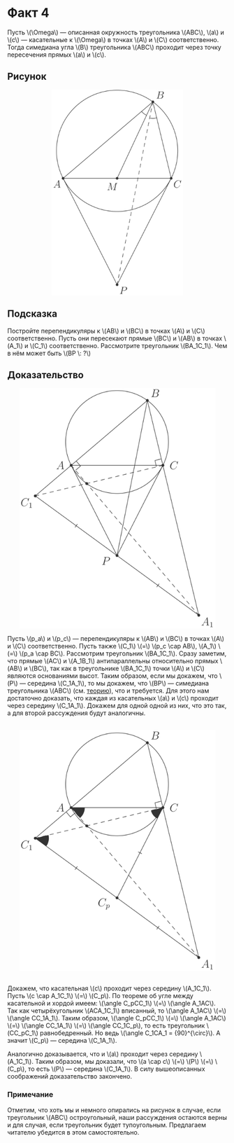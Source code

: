 # Факт 4

Пусть \\(\Omega\\) — описанная окружность треугольника 
\\(ABC\\), \\(a\\) и \\(c\\) — касательные к \\(\Omega\\) в точках 
\\(A\\) и \\(C\\) соответственно. Тогда симедиана угла \\(B\\) 
треугольника \\(ABC\\) проходит через точку пересечения прямых 
\\(a\\) и \\(c\\).


## Рисунок
<img class="figure" src="../img/facts/fact4/problem/fact4_light.svg" style="display: block;margin-left: auto;margin-right: auto;" height="470">


## Подсказка
Постройте перепендикуляры к \\(AB\\) и \\(BC\\) в точках \\(A\\) и \\(C\\) 
соответственно. Пусть они пересекают прямые \\(BC\\) и \\(AB\\) в точках 
\\(A\_1\\) и \\(C\_1\\) соответственно. Рассмотрите треугольник 
\\(BA\_1C\_1\\). Чем в нём может быть \\(BP \\: ?\\)

## Доказательство
<img class="figure" src="../img/facts/fact4/solution/fact4_sol_light.svg" style="display: block;margin-left: auto;margin-right: auto;" height="550">


Пусть \\(p\_a\\) и \\(p\_c\\) — перепендикуляры к \\(AB\\) и \\(BC\\) в 
точках \\(A\\) и \\(C\\) соответственно. Пусть также \\(C\_1\\) \\(=\\) 
\\(p\_c \cap AB\\), \\(A\_1\\) \\(=\\) \\(p\_a \cap BC\\). Рассмотрим 
треугольник \\(BA\_1C\_1\\). Сразу заметим, что прямые \\(AC\\) и 
\\(A\_1B\_1\\) антипараллельны относительно прямых \\(AB\\) и \\(BC\\), 
так как в треугольнике \\(BA\_1C\_1\\) точки \\(A\\) и \\(C\\) являются 
основаниями высот. Таким образом, если мы докажем, что \\(P\\) — середина 
\\(C\_1A\_1\\), то мы докажем, что \\(BP\\) — симедиана треугольника 
\\(ABC\\) (см. [теорию](../theory/symmedian.md)), что и требуется. Для 
этого нам достаточно доказать, что каждая из касательных \\(a\\) и \\(c\\) 
проходит через середину \\(C\_1A\_1\\). Докажем для одной одной из них, 
что это так, а для второй рассуждения будут аналогичны.


<br><img class="figure" src="../img/facts/fact4/solution/fact4_sol1_light.svg" style="display: block;margin-left: auto;margin-right: auto;" height="550"><br>

Докажем, что касательная \\(c\\) проходит через середину \\(A\_1C\_1\\).
Пусть \\(c \cap A\_1C\_1\\) \\(=\\) \\(C\_p\\).
По теореме об угле между касательной и хордой имеем: \\(\angle C\_pCC\_1\\) 
\\(=\\) \\(\angle A\_1AC\\). Так как четырёхугольник \\(ACA\_1C\_1\\) 
вписанный, то \\(\angle A\_1AC\\) \\(=\\) \\(\angle CC\_1A\_1\\). Таким 
образом, \\(\angle C\_pCC\_1\\) \\(=\\) \\(\angle A\_1AC\\) \\(=\\) 
\\(\angle CC\_1A\_1\\) \\(=\\) \\(\angle CC\_1C\_p\\), то есть треугольник 
\\(CC\_pC\_1\\) равнобедренный. Но ведь \\(\angle C\_1CA\_1 = 
\{90\}^\{\circ\}\\). А значит \\(C\_p\\) — середина \\(C\_1A\_1\\).

Аналогично доказывается, что и \\(a\\) проходит через середину \\(A\_1C\_1\\). 
Таким образом, мы доказали, что \\(a \cap c\\) \\(=\\) \\(P\\) \\(=\\) 
\\(C\_p\\), то есть \\(P\\) — середина \\(C\_1A\_1\\). В силу вышеописанных 
соображений доказательство закончено.



### Примечание
Отметим, что хоть мы и немного опирались на рисунок в случае, если 
треугольник \\(ABC\\) остроугольный, наши рассуждения остаются верны и для 
случая, если треугольник будет тупоугольным. Предлагаем 
читателю убедится в этом самостоятельно.
